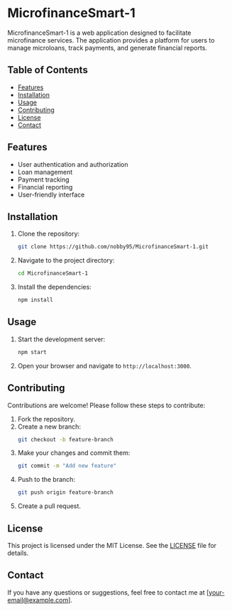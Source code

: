 # MicrofinanceSmart-1

MicrofinanceSmart-1 is a web application designed to facilitate microfinance services. The application provides a platform for users to manage microloans, track payments, and generate financial reports.

## Table of Contents

- [Features](#features)
- [Installation](#installation)
- [Usage](#usage)
- [Contributing](#contributing)
- [License](#license)
- [Contact](#contact)

## Features

- User authentication and authorization
- Loan management
- Payment tracking
- Financial reporting
- User-friendly interface

## Installation

1. Clone the repository:
    ```bash
    git clone https://github.com/nobby95/MicrofinanceSmart-1.git
    ```
2. Navigate to the project directory:
    ```bash
    cd MicrofinanceSmart-1
    ```
3. Install the dependencies:
    ```bash
    npm install
    ```

## Usage

1. Start the development server:
    ```bash
    npm start
    ```
2. Open your browser and navigate to `http://localhost:3000`.

## Contributing

Contributions are welcome! Please follow these steps to contribute:

1. Fork the repository.
2. Create a new branch:
    ```bash
    git checkout -b feature-branch
    ```
3. Make your changes and commit them:
    ```bash
    git commit -m "Add new feature"
    ```
4. Push to the branch:
    ```bash
    git push origin feature-branch
    ```
5. Create a pull request.

## License

This project is licensed under the MIT License. See the [LICENSE](LICENSE) file for details.

## Contact

If you have any questions or suggestions, feel free to contact me at [your-email@example.com].
